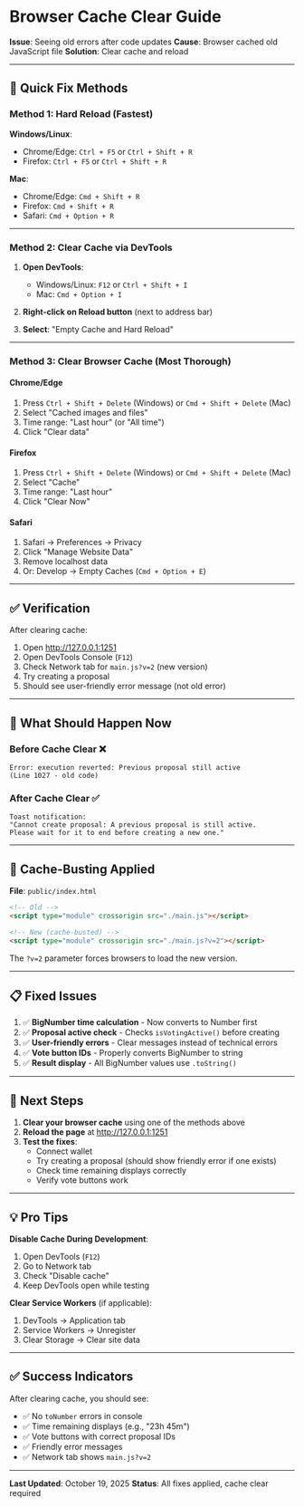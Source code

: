 # Browser Cache Clear Guide

**Issue**: Seeing old errors after code updates
**Cause**: Browser cached old JavaScript file
**Solution**: Clear cache and reload

---

## 🔄 Quick Fix Methods

### Method 1: Hard Reload (Fastest)
**Windows/Linux**:
- Chrome/Edge: `Ctrl + F5` or `Ctrl + Shift + R`
- Firefox: `Ctrl + F5` or `Ctrl + Shift + R`

**Mac**:
- Chrome/Edge: `Cmd + Shift + R`
- Firefox: `Cmd + Shift + R`
- Safari: `Cmd + Option + R`

---

### Method 2: Clear Cache via DevTools

1. **Open DevTools**:
   - Windows/Linux: `F12` or `Ctrl + Shift + I`
   - Mac: `Cmd + Option + I`

2. **Right-click on Reload button** (next to address bar)

3. **Select**: "Empty Cache and Hard Reload"

---

### Method 3: Clear Browser Cache (Most Thorough)

#### Chrome/Edge
1. Press `Ctrl + Shift + Delete` (Windows) or `Cmd + Shift + Delete` (Mac)
2. Select "Cached images and files"
3. Time range: "Last hour" (or "All time")
4. Click "Clear data"

#### Firefox
1. Press `Ctrl + Shift + Delete` (Windows) or `Cmd + Shift + Delete` (Mac)
2. Select "Cache"
3. Time range: "Last hour"
4. Click "Clear Now"

#### Safari
1. Safari → Preferences → Privacy
2. Click "Manage Website Data"
3. Remove localhost data
4. Or: Develop → Empty Caches (`Cmd + Option + E`)

---

## ✅ Verification

After clearing cache:
1. Open http://127.0.0.1:1251
2. Open DevTools Console (`F12`)
3. Check Network tab for `main.js?v=2` (new version)
4. Try creating a proposal
5. Should see user-friendly error message (not old error)

---

## 🎯 What Should Happen Now

### Before Cache Clear ❌
```
Error: execution reverted: Previous proposal still active
(Line 1027 - old code)
```

### After Cache Clear ✅
```
Toast notification:
"Cannot create proposal: A previous proposal is still active.
Please wait for it to end before creating a new one."
```

---

## 🔧 Cache-Busting Applied

**File**: `public/index.html`
```html
<!-- Old -->
<script type="module" crossorigin src="./main.js"></script>

<!-- New (cache-busted) -->
<script type="module" crossorigin src="./main.js?v=2"></script>
```

The `?v=2` parameter forces browsers to load the new version.

---

## 📋 Fixed Issues

1. ✅ **BigNumber time calculation** - Now converts to Number first
2. ✅ **Proposal active check** - Checks `isVotingActive()` before creating
3. ✅ **User-friendly errors** - Clear messages instead of technical errors
4. ✅ **Vote button IDs** - Properly converts BigNumber to string
5. ✅ **Result display** - All BigNumber values use `.toString()`

---

## 🚀 Next Steps

1. **Clear your browser cache** using one of the methods above
2. **Reload the page** at http://127.0.0.1:1251
3. **Test the fixes**:
   - Connect wallet
   - Try creating a proposal (should show friendly error if one exists)
   - Check time remaining displays correctly
   - Verify vote buttons work

---

## 💡 Pro Tips

**Disable Cache During Development**:
1. Open DevTools (`F12`)
2. Go to Network tab
3. Check "Disable cache"
4. Keep DevTools open while testing

**Clear Service Workers** (if applicable):
1. DevTools → Application tab
2. Service Workers → Unregister
3. Clear Storage → Clear site data

---

## ✅ Success Indicators

After clearing cache, you should see:
- ✅ No `toNumber` errors in console
- ✅ Time remaining displays (e.g., "23h 45m")
- ✅ Vote buttons with correct proposal IDs
- ✅ Friendly error messages
- ✅ Network tab shows `main.js?v=2`

---

**Last Updated**: October 19, 2025
**Status**: All fixes applied, cache clear required
